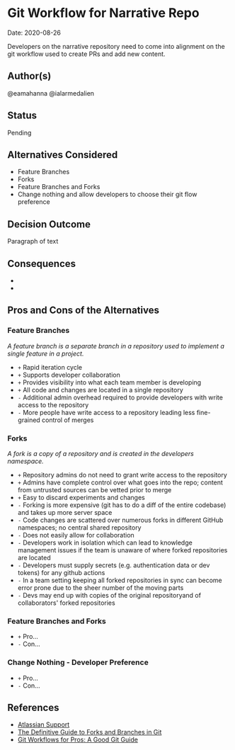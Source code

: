 # Git Workflow for Narrative Repo

Date: 2020-08-26

Developers on the narrative repository need to come into alignment on the git workflow used to create PRs and add new content.

## Author(s)

@eamahanna
@ialarmedalien

## Status

Pending

## Alternatives Considered

* Feature Branches
* Forks
* Feature Branches and Forks
* Change nothing and allow developers to choose their git flow preference

## Decision Outcome

Paragraph of text

## Consequences

*
*

## Pros and Cons of the Alternatives

### Feature Branches

_A feature branch is a separate branch in a repository used to implement a single feature in a project._

* `+` Rapid iteration cycle
* `+` Supports developer collaboration
* `+` Provides visibility into what each team member is developing
* `+` All code and changes are located in a single repository
* `-` Additional admin overhead required to provide developers with write access to the repository
* `-` More people have write access to a repository leading less fine-grained control of merges

### Forks

_A fork is a copy of a repository and is created in the developers namespace._

* `+` Repository admins do not need to grant write access to the repository
* `+` Admins have complete control over what goes into the repo; content from untrusted sources can be vetted prior to merge
* `+` Easy to discard experiments and changes
* `-` Forking is more expensive (git has to do a diff of the entire codebase) and takes up more server space
* `-` Code changes are scattered over numerous forks in different GitHub namespaces; no central shared repository
* `-` Does not easily allow for collaboration
* `-` Developers work in isolation which can lead to knowledge management issues if the team is unaware of where forked repositories are located
* `-` Developers must supply secrets (e.g. authentication data or dev tokens) for any github actions
* `-` In a team setting keeping all forked repositories in sync can become error prone due to the sheer number of the moving parts
* `-` Devs may end up with copies of the original repositoryand of collaborators' forked repositories

### Feature Branches and Forks

* `+` Pro...
* `-` Con...

### Change Nothing - Developer Preference

* `+` Pro...
* `-` Con...


## References

* [Atlassian Support
](https://support.atlassian.com/bitbucket-cloud/docs/branch-or-fork-your-repository/)
* [The Definitive Guide to Forks and Branches in Git](https://www.pluralsight.com/blog/software-development/the-definitive-guide-to-forks-and-branches-in-git#:~:text=Forking%20creates%20a%20full%20copy,what%20branch%20you%20are%20using.)
* [Git Workflows for Pros: A Good Git Guide](https://www.toptal.com/git/git-workflows-for-pros-a-good-git-guide)
